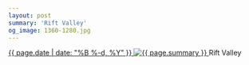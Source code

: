 ```yaml
---
layout: post
summary: 'Rift Valley'
og_image: 1360-1280.jpg
---
```


<p>
 <time>
  <a href="/1360">
   {{ page.date | date: "%B %-d, %Y" }}
  </a>
 </time>
 <a href="/1360">
  <img alt="{{ page.summary }}" sizes="(min-width: 700px) 50vw, calc(100vw - 2rem)" src="{{ site.assets_url }}/1360-640.jpg" srcset="{{ site.assets_url }}/1360-320.jpg 320w, {{ site.assets_url }}/1360-640.jpg 640w, {{ site.assets_url }}/1360-960.jpg 960w, {{ site.assets_url }}/1360-1280.jpg 1280w"/>
 </a>
 <span>
  Rift Valley
 </span>
</p>

